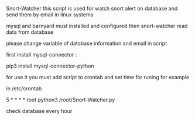 Snort-Watcher
this script is used for watch snort alert on database and send them by email in linux systems

mysql and barnyard must installed and configured then snort-watcher read data from database

please change variable of database information and email in script

first install mysql-connector :

pip3 install mysql-connector-python

for use it you must add script to crontab and set time for runing for example

in /etc/crontab

5 * * * * root python3 /root/Snort-Watcher.py

check database every hour


